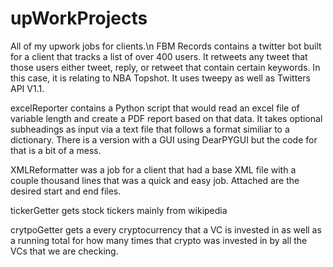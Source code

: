 # upWorkProjects
All of my upwork jobs for clients.\n
FBM Records contains a twitter bot built for a client that tracks a list of over 400 users. It retweets any tweet that those users either tweet, reply, or retweet that contain
certain keywords. In this case, it is relating to NBA Topshot. It uses tweepy as well as Twitters API V1.1. 


excelReporter contains a Python script that would read an excel file of variable length and create a PDF report based on that data. It takes optional subheadings as input via a
text file that follows a format similiar to a dictionary. There is a version with a GUI using DearPYGUI but the code for that is a bit of a mess.

XMLReformatter was a job for a client that had a base XML file with a couple thousand lines that was a quick and easy job. Attached are the desired start and end files.

tickerGetter gets stock tickers mainly from wikipedia

crytpoGetter gets a every cryptocurrency that a VC is invested in as well as a running total for how many times that crypto was invested in by all the VCs that we are checking.
